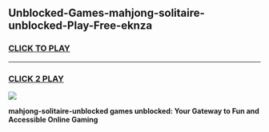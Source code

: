 
## Unblocked-Games-mahjong-solitaire-unblocked-Play-Free-eknza
<h3>
<a href="https://premium76.site?title=mahjong-solitaire-unblocked&ref=23A">CLICK TO PLAY</a></h3>
<hr>

<h3>
<a href="https://premium76.site?title=mahjong-solitaire-unblocked&ref=23A">CLICK 2 PLAY</a>
  
</h3>

<a href="https://premium76.site?title=mahjong-solitaire-unblocked&ref=23A"><img src="https://clearcache.store/games.png"></a>


**mahjong-solitaire-unblocked games unblocked: Your Gateway to Fun and Accessible Online Gaming**
